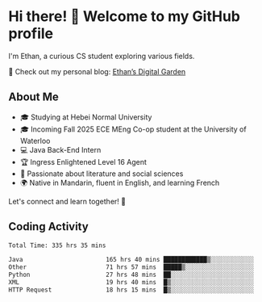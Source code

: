 # Hi there! 👋 Welcome to my GitHub profile  

I'm Ethan, a curious CS student exploring various fields.  

📌 Check out my personal blog: [Ethan’s Digital Garden](https://fortii2.github.io/)  

## About Me  
- 🎓 Studying at Hebei Normal University  
- 🎓 Incoming Fall 2025 ECE MEng Co-op student at the University of Waterloo  
- 💻 Java Back-End Intern  
- 🏆 Ingress Enlightened Level 16 Agent  
- 📖 Passionate about literature and social sciences  
- 🌍 Native in Mandarin, fluent in English, and learning French  

Let's connect and learn together! 🚀  

## Coding Activity
<!--START_SECTION:waka-->

```txt
Total Time: 335 hrs 35 mins

Java                       165 hrs 40 mins ████████████▒░░░░░░░░░░░░   49.37 %
Other                      71 hrs 57 mins  █████▒░░░░░░░░░░░░░░░░░░░   21.44 %
Python                     27 hrs 48 mins  ██░░░░░░░░░░░░░░░░░░░░░░░   08.28 %
XML                        19 hrs 40 mins  █▒░░░░░░░░░░░░░░░░░░░░░░░   05.86 %
HTTP Request               18 hrs 15 mins  █▒░░░░░░░░░░░░░░░░░░░░░░░   05.44 %
```

<!--END_SECTION:waka-->
